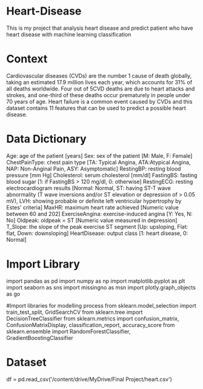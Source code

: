 # Heart-Disease
This is my project that analysis heart disease and predict patient who have heart disease with machine learning classification

# Context
Cardiovascular diseases (CVDs) are the number 1 cause of death globally, taking an estimated 17.9 million lives each year, which accounts for 31% of all deaths worldwide. Four out of 5CVD deaths are due to heart attacks and strokes, and one-third of these deaths occur prematurely in people under 70 years of age. Heart failure is a common event caused by CVDs and this dataset contains 11 features that can be used to predict a possible heart disease.

# Data Dictionary
Age: age of the patient [years]
Sex: sex of the patient [M: Male, F: Female]
ChestPainType: chest pain type [TA: Typical Angina, ATA:Atypical Angina, NAP: Non-Anginal Pain, ASY: Asymptomatic]
RestingBP: resting blood pressure [mm Hg]
Cholesterol: serum cholesterol [mm/dl]
FastingBS: fasting blood sugar [1: if FastingBS > 120 mg/dl, 0: otherwise]
RestingECG: resting electrocardiogram results [Normal: Normal, ST: having ST-T wave abnormality (T wave inversions and/or ST elevation or depression of > 0.05 mV), LVH: showing probable or definite left ventricular hypertrophy by Estes' criteria]
MaxHR: maximum heart rate achieved [Numeric value between 60 and 202]
ExerciseAngina: exercise-induced angina [Y: Yes, N: No]
Oldpeak: oldpeak = ST [Numeric value measured in depression]
T_Slope: the slope of the peak exercise ST segment [Up: upsloping, Flat: flat, Down: downsloping]
HeartDisease: output class [1: heart disease, 0: Normal]

# Import Library 
import pandas as pd
import numpy as np
import matplotlib.pyplot as plt
import seaborn as sns
import missingno as msn
import plotly.graph_objects as go

#Import libraries for modelling process
from sklearn.model_selection import train_test_split, GridSearchCV
from sklearn.tree import DecisionTreeClassifier
from sklearn.metrics import confusion_matrix, ConfusionMatrixDisplay, classification_report, accuracy_score
from sklearn.ensemble import RandomForestClassifier, GradientBoostingClassifier

# Dataset
df = pd.read_csv('/content/drive/MyDrive/Final Project/heart.csv')

